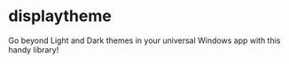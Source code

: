 # displaytheme
Go beyond Light and Dark themes in your universal Windows app with this handy library! 
